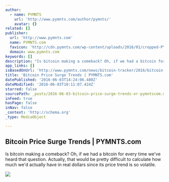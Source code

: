```yaml
---
author:
  - name: PYMNTS
    url: 'http://www.pymnts.com/author/pymnts/'
    avatar: {}
related: []
publisher:
  url: 'http://www.pymnts.com'
  name: PYMNTS.com
  favicon: 'http://cdn.pymnts.com/wp-content/uploads/2016/01/cropped-PYMNTS-Favicon1-192x192.jpg'
  domain: www.pymnts.com
keywords: []
description: "Is bitcoin making a comeback? Oh, if we had a bitcoin for every time we've heard that question. Actually, that would be pretty difficult to calculate how much we'd actually have in real dollars since its price trend is so volatile."
app_links: []
isBasedOnUrl: 'http://www.pymnts.com/news/bitcoin-tracker/2016/bitcoin-price-surge-trends/'
title: 'Bitcoin Price Surge Trends | PYMNTS.com'
datePublished: '2016-06-03T14:24:06.480Z'
dateModified: '2016-06-03T10:11:07.424Z'
starred: false
sourcePath: _posts/2016-06-03-bitcoin-price-surge-trends-or-pymntscom.md
inFeed: true
hasPage: false
inNav: false
_context: 'http://schema.org'
_type: MediaObject

---
```

<article style=""><h1>Bitcoin Price Surge Trends | PYMNTS.com</h1><p>Is bitcoin making a comeback? Oh, if we had a bitcoin for every time we've heard that question. Actually, that would be pretty difficult to calculate how much we'd actually have in real dollars since its price trend is so volatile.</p><img src="http://cdn.pymnts.com/wp-content/uploads/2016/05/bitcoin-price-data-1000x593.jpg" /></article>